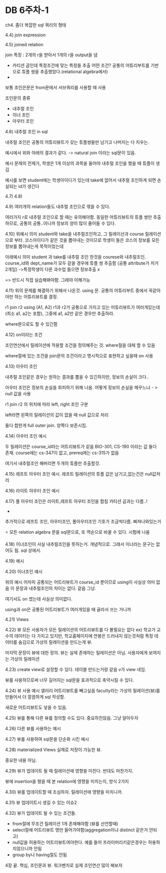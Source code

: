 # DB 6주차-1

ch4.
좀더 복잡한 sql 쿼리의 형태

4.4)
join expression

4.5)
joined relation

join
특징 : 2개의 r을 받아서 1개의 r을 output을 냄

- 카티션 곱인데 특정조건에 맞는 특정들 추출 어떤 조건? 공통의 어튜리부트를 기반으로 튜플 쌍을 추출했었다.(relational algebra에서)
- 

보통 조인은문은 from문에서 서브쿼리를 사용할 때 사용

조인문의 종류
- 내추럴 조인
- 이너 조인
- 아우터 조인

4.6)
내추럴 조인 in sql

내추럴 조인은 공통의 어튜리뷰트가 갖는 튜플쌍들만 남기고 나머지는 다 지우는.

예시에서 위와 아래의 결과가 같다.
-> natural join 이라는 sql문이 있음.

예시 문제의 전제가,
학생은 1개 이상의 과목을 들어야 내추럴 조인을 했을 때 튜플이 생김

예시를 보면 student에는 학생아이디가 있는데 take에 없어서
내추럴 조인하게 되면 손실되는 id가 생긴다

4.7)
4.8)

4.9)
여러개의 relation들도 내추럴 조인으로 엮을 수 있다.

여러가지 r로 내추럴 조인으로 할 때는 유의해야함.
동일한 어튜리뷰트의 튜플 쌍만 추출하므로, 공통의 공통..이니까 정보의 양이 많이 줄어들 수 있다.

4.10)
위예시 의미
student와 take을 내추럴조인하고, 그 릴레이선과 course 릴레이션으로 부터.
코스아이디가 같은 것을 뽑아내는 것이므로
학생이 들은 코스의 정보를 모든 정보를 뽑아내는게 목적이었는데

아래예시 의미
student 과 take를 내추럴 조인 한것을 courese와 내추럴조인.
course_id와 dept_name가 모두 같을 경우에 튜플 쌍 추츨함 (공통 attribute가 저거 2개임)
->특정학생이 다른 과수업 들으면 정보추출 x

=> 반드시 직접 실습해봐야함. 그래야 이해가능

4.11)
위의 문제를 해결하기 위해서 나온것.
using 문.
공통의 어튜리부트 중에서 꼭같아야만 하는 어튜리뷰트를 결정.

r1 join r2 using (A1, A2)
r1과 r2가 공통으로 가지고 있는 어튜리뷰트가 여러개있는데(최소 a1, a2는 포함),
그중에 a1, a2만 같은 경우만 추출하라.

where문으로도 할 수 있긴함

4.12)
on이라는 조건

조인연산에서 릴레이션에 적용할 조건을 정의해주는 것. 
where절을 대체 할 수 있음

where절에 있는 조건을 join문의 조건이라고 명시적으로 표현하고 싶을때 on 사용

4.13)
아우터 조인

내추럴 조인같은 경우는 원하는 결과를 뽑을 수 있긴하지만, 정보의 손실이 크다..

아우터 조인은 정보의 손실을 회피하기 위해 나옴.
어떻게 정보의 손실을 메꾸느냐 - > null 값을 사용

r1 join r2 의 위치에 따라 left, right 조인 구분

left라면 왼쪽의 릴레이션의 값이 없을 때 null 값으로 처리

둘다 합한게 full outer join. 양쪽다 보존시킴.

4.14)
아우터 조인 예시

두 릴레이션은 course_id라는 어트리뷰트가 같음
BIO-301, CS-190 이라는 값 둘다 존재.
course에는 cs-347이 없고, prereq에는 cs-315가 없음

여기서 내추럴조인 해버리면 두개의 튜플만 추출할것.

4.15)
레프트 아우터 조인 예시.
레프트 릴레이션의 튜플 값은 남기고,없는건은 null값처리

4.16)
라이트 아우터 조인 예시

4.17)
풀 아우터 조인은 라이트,레프트 아우터 조인을 합침
카티션 곱과는 다름..!

*
추가적으로 레프트 조인, 아우터조인, 풀아우터조인 기호가 조금씩다름. 삐져나와있는거

⭐️
모든 relation algebra 문을 sql문으로, 또 역순으로 바꿀 수 있다.
시험에 나옴

4.18)
이너조인이 사실 내추럴조인을 뜻하는거. 개념적으로.
그래서 이너라는 문구는 없어도 됨. sql 상에서.

4.19)
예시

4.20)
이너조인 예시

위의 예시
어차피 공통되는 어트리뷰트가 course_id 뿐이므로 using이 사실상 의미 없음 이 문장과 내추럴조인의 차이는 없다. 같음 그냥.

여기서도 on 썼는데 사실상 의미없다.

using과 on은 공통된 어트리뷰트가 여러개있을 때 골라서 쓰는 거니까

4.21)
Views

4.22)
뷰
모든 사용자가 모든 릴레이션의 어트리뷰트를 다 볼필요는 없다
ex) 학교가 교수의 데이터는 다 가지고 있지만, 학교홈페이지에 연봉은 드러내지 않는것처럼
특정 데이터를 숨김으로 가상의 릴레이션을 만드는게 뷰.

마지막 문장이 뷰에 대한 정의.
뷰는 실제 존재하는 릴레이션은 아님.
사용자에게 보여지는 가상의 릴레이션

4.23)
create view로 설정할 수 있다.
테이블 만드는거랑 같음
v가 view 네임.

뷰를 사용하므로써 너무 길어지는 sql문을 효과적으로 축약시킬 수 있다.

4.24)
뷰 사용 예시
샐러리 어트리뷰트를 빼고싶음
faculty라는 가상의 릴레이션(뷰)를 만들어서
더 깔끔하게 sql 작성함.

새로운 어트리뷰트도 넣을 수 있음.

4.25)
뷰를 통해 다른 뷰를 정의할 수도 있다.
중요하진않음. 그냥 알아두자

4.26)
다른 뷰를 사용하는 예시

4.27)
뷰를 사용하여 sql문을 단순화 시킨 예시

4.28)
materialized Views
실제로 저장이 가능한 뷰.

중요한 내용 아님.

4.29)
뷰가 업데이트 될 때 릴레이션에 영향을 미친다. 반대도 마찬가지.

뷰에 insertion을 했을 때 본 relation에 영향을 미치는지, 방식 2가지

4.30)
뷰를 업데이트할 때 조심하자. 릴레이션에 영향을 미치니까.

4.31)
뷰 업데이트시 생길 수 있는 이슈2

4.32)
뷰가 업데이트 될 수 있는 조건들.

- from절에 무조건 릴레이션 1개 존재해야함 (뷰를 선언할때)
- select절에 어트리뷰트 명만 들어가야함(aggregation이냐 distinct 같은거 안되고)
- null값을 허용하는 어트리뷰트여야한다. 예를 들어 프라이머리키같은경우는 허용하지않으니까 안됨
- group by나 having절도 안됨

4장 끝.
핵심, 조인문과 뷰.
워크벤치로 실제 조인연산 많이 해보자


